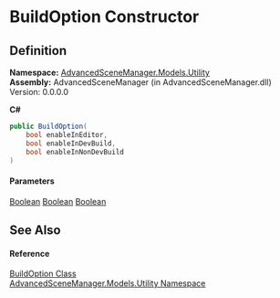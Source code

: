 # BuildOption Constructor

## Definition

**Namespace:** [AdvancedSceneManager.Models.Utility](N_AdvancedSceneManager_Models_Utility.md)\
**Assembly:** AdvancedSceneManager (in AdvancedSceneManager.dll) Version: 0.0.0.0

**C#**

```c#
public BuildOption(
	bool enableInEditor,
	bool enableInDevBuild,
	bool enableInNonDevBuild
)
```

#### Parameters

&#x20; [Boolean](https://learn.microsoft.com/dotnet/api/system.boolean)   [Boolean](https://learn.microsoft.com/dotnet/api/system.boolean)   [Boolean](https://learn.microsoft.com/dotnet/api/system.boolean)&#x20;

## See Also

#### Reference

[BuildOption Class](T_AdvancedSceneManager_Models_Utility_BuildOption.md)\
[AdvancedSceneManager.Models.Utility Namespace](N_AdvancedSceneManager_Models_Utility.md)
